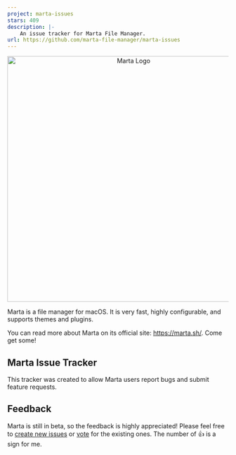 ```yaml
---
project: marta-issues
stars: 409
description: |-
    An issue tracker for Marta File Manager.
url: https://github.com/marta-file-manager/marta-issues
---
```


<p align="center">
	<img alt="Marta Logo" src="/logo.png" width="559" />
</p>

Marta is a file manager for macOS. It is very fast, highly configurable, and supports themes and plugins.

You can read more about Marta on its official site: <https://marta.sh/>. Come get some!

## Marta Issue Tracker

This tracker was created to allow Marta users report bugs and submit feature requests.

## Feedback

Marta is still in beta, so the feedback is highly appreciated! Please feel free to [create new issues](https://github.com/marta-file-manager/marta-issues/issues/new) or [vote](https://github.com/marta-file-manager/marta-issues/issues) for the existing ones. The number of :thumbsup: is a sign for me.

